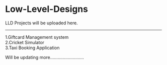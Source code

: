 # Low-Level-Designs
LLD Projects will be uploaded here.
<hr>
1.Giftcard Management system <br>
2.Cricket Simulator<br>
3.Taxi Booking Application

Will be updating more...........................
